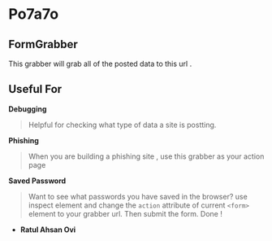 # Po7a7o
## FormGrabber 

This grabber will grab all of the posted data to this url .

## Useful For
**Debugging**
> Helpful for checking what type of data a site is postting. 

**Phishing**
> When you are building a phishing site , use this grabber as your action page

**Saved Password**
> Want to see what passwords you have saved in the browser? use inspect element and change the `action` attribute of current `<form>`  element to your grabber url. Then submit the form. Done !

- **Ratul Ahsan Ovi**
